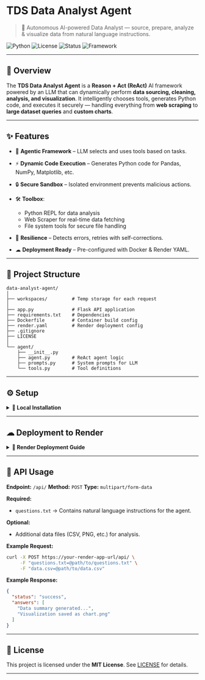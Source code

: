 
# **TDS Data Analyst Agent**

> 🧠 Autonomous AI-powered Data Analyst — source, prepare, analyze & visualize data from natural language instructions.

![Python](https://img.shields.io/badge/Python-3.9%2B-blue?logo=python)
![License](https://img.shields.io/badge/License-MIT-green)
![Status](https://img.shields.io/badge/Status-Production%20Ready-brightgreen)
![Framework](https://img.shields.io/badge/Framework-Flask-orange?logo=flask)

---

## 🚀 Overview

The **TDS Data Analyst Agent** is a **Reason + Act (ReAct)** AI framework powered by an LLM that can dynamically perform **data sourcing, cleaning, analysis, and visualization**.
It intelligently chooses tools, generates Python code, and executes it securely — handling everything from **web scraping** to **large dataset queries** and **custom charts**.

---

## ✨ Features

* 🤖 **Agentic Framework** – LLM selects and uses tools based on tasks.
* ⚡ **Dynamic Code Execution** – Generates Python code for Pandas, NumPy, Matplotlib, etc.
* 🔒 **Secure Sandbox** – Isolated environment prevents malicious actions.
* 🛠 **Toolbox**:

  * Python REPL for data analysis
  * Web Scraper for real-time data fetching
  * File system tools for secure file handling
* 🔄 **Resilience** – Detects errors, retries with self-corrections.
* ☁ **Deployment Ready** – Pre-configured with Docker & Render YAML.

---

## 📂 Project Structure

```
data-analyst-agent/
│
├── workspaces/         # Temp storage for each request
│
├── app.py              # Flask API application
├── requirements.txt    # Dependencies
├── Dockerfile          # Container build config
├── render.yaml         # Render deployment config
├── .gitignore
├── LICENSE
│
└── agent/
    ├── __init__.py
    ├── agent.py        # ReAct agent logic
    ├── prompts.py      # System prompts for LLM
    └── tools.py        # Tool definitions
```

---

## ⚙️ Setup

<details>
<summary><strong>📌 Local Installation</strong></summary>

**Prerequisites**

* Python 3.9+
* Pip
* Git

**Steps**

```bash
# Clone repository
git clone <your-repo-url>
cd data-analyst-agent

# Create virtual environment
python -m venv venv
source venv/bin/activate  # Windows: venv\Scripts\activate

# Install dependencies
pip install -r requirements.txt

# Add your API key
echo 'GENAI_API_KEY="your_google_ai_studio_api_key"' > .env

# Run the application
gunicorn app:app
```

App runs on: `http://127.0.0.1:8000`

</details>

---

## ☁ Deployment to Render

<details>
<summary><strong>🚀 Render Deployment Guide</strong></summary>

1. Push code to a **public GitHub repo**.
2. On **Render Dashboard** → Click **New Web Service**.
3. Connect your repo.
4. Render detects `render.yaml` → Configure service name → Deploy.
5. Your API will be live at the provided Render URL.

</details>

---

## 🧪 API Usage

**Endpoint:** `/api/`
**Method:** `POST`
**Type:** `multipart/form-data`

**Required:**

* `questions.txt` → Contains natural language instructions for the agent.

**Optional:**

* Additional data files (CSV, PNG, etc.) for analysis.

**Example Request:**

```bash
curl -X POST https://your-render-app-url/api/ \
     -F "questions.txt=@path/to/questions.txt" \
     -F "data.csv=@path/to/data.csv"
```

**Example Response:**

```json
{
  "status": "success",
  "answers": [
    "Data summary generated...",
    "Visualization saved as chart.png"
  ]
}
```

---

## 📜 License

This project is licensed under the **MIT License**. See [LICENSE](LICENSE) for details.

---
